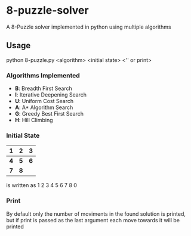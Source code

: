 # 8-puzzle-solver
A 8-Puzzle solver implemented in python using multiple algorithms

## Usage
python 8-puzzle.py \<algorithm> \<initial state> \<'' or print>

### Algorithms Implemented
- **B**: Breadth First Search
- **I**: Iterative Deepening Search
- **U**: Uniform Cost Search
- **A**: A* Algorithm Search
- **G**: Greedy Best First Search
- **H**: Hill Climbing

### Initial State
|1|2|3|
|---|---|---|
|**4**|**5**|**6**|
|**7**|**8**||

is written as 1 2 3 4 5 6 7 8 0

### Print
By default only the number of moviments in the found solution is printed, but if print is passed as the last argument each move towards it will be printed
